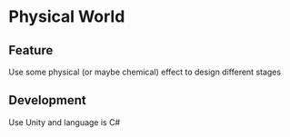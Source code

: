 # Physical World

## Feature
Use some physical (or maybe chemical) effect to design different stages

## Development
Use Unity and language is C#
